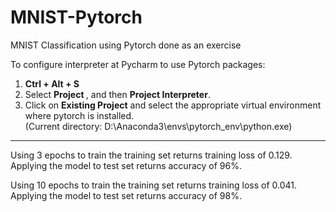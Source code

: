 # MNIST-Pytorch

MNIST Classification using Pytorch done as an exercise

To configure interpreter at Pycharm to use Pytorch packages:
1. **Ctrl + Alt + S**
2. Select **Project <Project Name>**, and then **Project Interpreter**.
3. Click on **Existing Project** and select the appropriate virtual environment where pytorch is installed.  
  (Current directory: D:\Anaconda3\envs\pytorch_env\python.exe)

***
Using 3 epochs to train the training set returns training loss of 0.129.
Applying the model to test set returns accuracy of 96%.

Using 10 epochs to train the training set returns training loss of 0.041.
Applying the model to test set returns accuracy of 98%.
